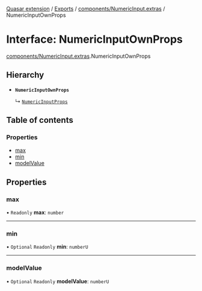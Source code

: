 [Quasar extension](../index.md) / [Exports](../modules.md) / [components/NumericInput.extras](../modules/components_NumericInput_extras.md) / NumericInputOwnProps

# Interface: NumericInputOwnProps

[components/NumericInput.extras](../modules/components_NumericInput_extras.md).NumericInputOwnProps

## Hierarchy

- **`NumericInputOwnProps`**

  ↳ [`NumericInputProps`](components_NumericInput_extras.NumericInputProps.md)

## Table of contents

### Properties

- [max](components_NumericInput_extras.NumericInputOwnProps.md#max)
- [min](components_NumericInput_extras.NumericInputOwnProps.md#min)
- [modelValue](components_NumericInput_extras.NumericInputOwnProps.md#modelvalue)

## Properties

### max

• `Readonly` **max**: `number`

___

### min

• `Optional` `Readonly` **min**: `numberU`

___

### modelValue

• `Optional` `Readonly` **modelValue**: `numberU`

